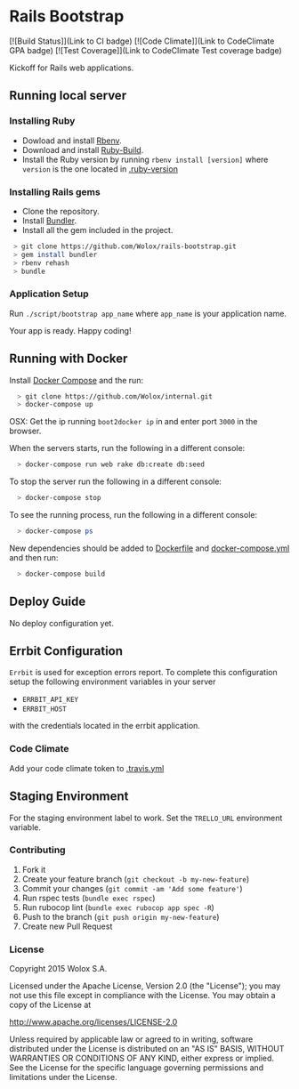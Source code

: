 Rails Bootstrap
===============

[![Build Status]](Link to CI badge)
[![Code Climate]](Link to CodeClimate GPA badge)
[![Test Coverage]](Link to CodeClimate Test coverage badge)

Kickoff for Rails web applications.

## Running local server ##

### Installing Ruby ###

- Dowload and install [Rbenv](https://github.com/sstephenson/rbenv).
- Download and install [Ruby-Build](https://github.com/sstephenson/ruby-build).
- Install the Ruby version by running `rbenv install [version]` where `version` is the one located in [.ruby-version](.ruby-version)

### Installing Rails gems ###

- Clone the repository.
- Install [Bundler](http://bundler.io/).
- Install all the gem included in the project.

 ```bash
  > git clone https://github.com/Wolox/rails-bootstrap.git
  > gem install bundler
  > rbenv rehash
  > bundle
 ```

### Application Setup ###

Run `./script/bootstrap app_name` where `app_name` is your application name.

Your app is ready. Happy coding!

## Running with Docker ##

Install [Docker Compose](https://docs.docker.com/compose/install/) and the run:

  ```bash
    > git clone https://github.com/Wolox/internal.git
    > docker-compose up
  ```

OSX: Get the ip running `boot2docker ip` in and enter port `3000` in the browser.

When the servers starts, run the following in a different console:

  ```bash
    > docker-compose run web rake db:create db:seed
  ```

To stop the server run the following in a different console:

  ```bash
    > docker-compose stop
  ```
To see the running process, run the following in a different console:

  ```bash
    > docker-compose ps
  ```

New dependencies should be added to [Dockerfile](Dockerfile) and [docker-compose.yml](docker-compose.yml) and then run:

  ```bash
    > docker-compose build
  ```

## Deploy Guide ##

No deploy configuration yet.

## Errbit Configuration ###

`Errbit` is used for exception errors report. To complete this configuration setup the following environment variables in your server
- `ERRBIT_API_KEY`
- `ERRBIT_HOST`

with the credentials located in the errbit application.

### Code Climate ###

Add your code climate token to [.travis.yml](.travis.yml#L7)

## Staging Environment ##

For the staging environment label to work. Set the `TRELLO_URL` environment variable.

### Contributing ###

1. Fork it
2. Create your feature branch (`git checkout -b my-new-feature`)
3. Commit your changes (`git commit -am 'Add some feature'`)
4. Run rspec tests (`bundle exec rspec`)
5. Run rubocop lint (`bundle exec rubocop app spec -R`)
6. Push to the branch (`git push origin my-new-feature`)
7. Create new Pull Request

### License ###

Copyright 2015 Wolox S.A.

Licensed under the Apache License, Version 2.0 (the "License"); you may not use this file except in compliance with the License. You may obtain a copy of the License at

http://www.apache.org/licenses/LICENSE-2.0

Unless required by applicable law or agreed to in writing, software distributed under the License is distributed on an "AS IS" BASIS, WITHOUT WARRANTIES OR CONDITIONS OF ANY KIND, either express or implied. See the License for the specific language governing permissions and limitations under the License.
